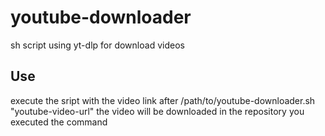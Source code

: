 # youtube-downloader
sh script using yt-dlp for download videos

## Use
execute the sript with the video link after
/path/to/youtube-downloader.sh "youtube-video-url"
the video will be downloaded in the repository you executed the command
